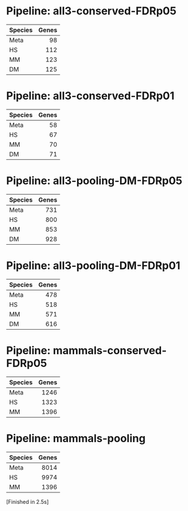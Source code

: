 # Pipeline: all3-conserved-FDRp05

|  Species   |   Genes |
| :----------|--------:|
|  Meta      |      98 |
|  HS        |     112 |
|  MM        |     123 |
|  DM        |     125 |


# Pipeline: all3-conserved-FDRp01

|  Species   |   Genes |
| :----------|--------:|
|  Meta      |      58 |
|  HS        |      67 |
|  MM        |      70 |
|  DM        |      71 |


# Pipeline: all3-pooling-DM-FDRp05

|  Species   |   Genes |
| :----------|--------:|
|  Meta      |     731 |
|  HS        |     800 |
|  MM        |     853 |
|  DM        |     928 |


# Pipeline: all3-pooling-DM-FDRp01

|  Species   |   Genes |
| :----------|--------:|
|  Meta      |     478 |
|  HS        |     518 |
|  MM        |     571 |
|  DM        |     616 |


# Pipeline: mammals-conserved-FDRp05

|  Species   |   Genes |
| :----------|--------:|
|  Meta      |    1246 |
|  HS        |    1323 |
|  MM        |    1396 |


# Pipeline: mammals-pooling

|  Species   |   Genes |
| :----------|--------:|
|  Meta      |    8014 |
|  HS        |    9974 |
|  MM        |    1396 |


[Finished in 2.5s]